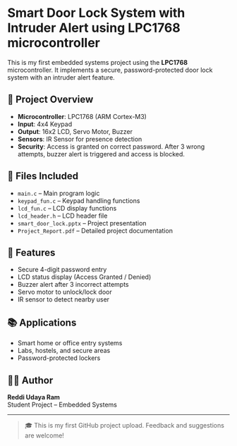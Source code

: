 # Smart Door Lock System with Intruder Alert using LPC1768 microcontroller

This is my first embedded systems project using the **LPC1768** microcontroller. It implements a secure, password-protected door lock system with an intruder alert feature.

## 🔐 Project Overview

- **Microcontroller**: LPC1768 (ARM Cortex-M3)
- **Input**: 4x4 Keypad
- **Output**: 16x2 LCD, Servo Motor, Buzzer
- **Sensors**: IR Sensor for presence detection
- **Security**: Access is granted on correct password. After 3 wrong attempts, buzzer alert is triggered and access is blocked.

## 📄 Files Included

- `main.c` – Main program logic
- `keypad_fun.c` – Keypad handling functions
- `lcd_fun.c` – LCD display functions
- `lcd_header.h` – LCD header file
- `smart_door_lock.pptx` – Project presentation
- `Project_Report.pdf` – Detailed project documentation

## 🎯 Features

- Secure 4-digit password entry
- LCD status display (Access Granted / Denied)
- Buzzer alert after 3 incorrect attempts
- Servo motor to unlock/lock door
- IR sensor to detect nearby user

## 📚 Applications

- Smart home or office entry systems
- Labs, hostels, and secure areas
- Password-protected lockers

## 🙋‍♂️ Author

**Reddi Udaya Ram**  
Student Project – Embedded Systems

---

> 🎓 This is my first GitHub project upload. Feedback and suggestions are welcome!
